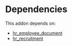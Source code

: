 # Dependencies

This addon depends on:

- [hr_employee_document](../../odoo-bringout-oca-hr-hr_employee_document)
- [hr_recruitment](../../odoo-bringout-oca-ocb-hr_recruitment)

